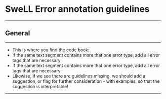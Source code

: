 
# SweLL Error annotation guidelines
---
## General
---
  * This is where you find the code book: 
  * If the same text segment contains more that one error type, add all error tags that are necessary
  * If the same text segment contains more that one error type, add all error tags that are necessary
  * Likewise, if we see there are guidelines missing, we should add a suggestion, or flag for further consideration - with    examples, so that the suggestion is interpretable!
  
---
